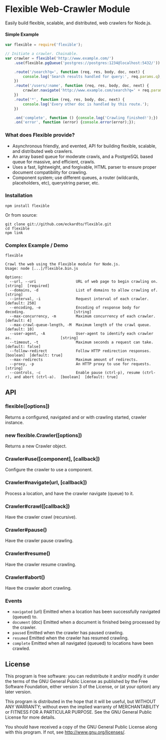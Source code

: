 Flexible Web-Crawler Module
===========================

Easily build flexible, scalable, and distributed, web crawlers for Node.js.

#### Simple Example

```javascript
var flexible = require('flexible');

// Initiate a crawler. Chainable.
var crawler = flexible('http://www.example.com/')
    .use(flexible.pgQueue('postgres://postgres:1234@localhost:5432/'))

    .route('/search?q=', function (req, res, body, doc, next) {
        console.log('Search results handled for query:', req.params.q);
    })
    .route('/users/:name', function (req, res, body, doc, next) {
        crawler.navigate('http://www.example.com/search?q=' + req.params.name);
    })
    .route('*', function (req, res, body, doc, next) {
        console.log('Every other doc is handled by this route.');
    })

    .on('complete', function () {console.log('Crawling finished!');})
    .on('error', function (error) {console.error(error);});

```
### What does Flexible provide?
* Asynchronous friendly, and evented, API for building flexible, scalable, and distributed web crawlers.
* An array based queue for moderate crawls, and a PostgreSQL based queue for massive, and efficient, crawls.
* Uses a fast, lightweight, and forgivable, HTML parser to ensure proper document compatibility for crawling.
* Component system; use different queues, a router (wildcards, placeholders, etc), querystring parser, etc.

### Installation

```
npm install flexible
```

Or from source:

```
git clone git://github.com/eckardto/flexible.git 
cd flexible
npm link
```

### Complex Example / Demo

```
flexible 

Crawl the web using the Flexible module for Node.js.
Usage: node [...]/flexible.bin.js

Options:
  --url, --uri                  URL of web page to begin crawling on.                        [string]  [required]
  --domains, -d                 List of domains to allow crawling of.                        [string]
  --interval, -i                Request interval of each crawler.                            [default: 250]
  --encoding, -e                Encoding of response body for decoding.                      [string]
  --max-concurrency, -m         Maximum concurrency of each crawler.                         [default: 4]
  --max-crawl-queue-length, -M  Maximum length of the crawl queue.                           [default: 10]
  --user-agent, -A              User-agent to identify each crawler as.                      [string]
  --timeout, -t                 Maximum seconds a request can take.                          [default: false]
  --follow-redirect             Follow HTTP redirection responses.                           [boolean]  [default: true]
  --max-redirects               Maximum amount of redirects.                               
  --proxy, -p                   An HTTP proxy to use for requests.                           [string]
  --controls, -c                Enable pause (ctrl-p), resume (ctrl-r), and abort (ctrl-a).  [boolean]  [default: true]
```

## API

### flexible([options])
Returns a configured, navigated and or with crawling started, crawler instance.

### new flexible.Crawler([options])
Returns a new Crawler object.

### Crawler#use([component], [callback])
Configure the crawler to use a component.

### Crawler#navigate(url, [callback])
Process a location, and have the crawler navigate (queue) to it.

### Crawler#crawl([callback])
Have the crawler crawl (recursive).

### Crawler#pause()
Have the crawler pause crawling.

### Crawler#resume()
Have the crawler resume crawling.

### Crawler#abort()
Have the crawler abort crawling.

### Events

* `navigated` (url)
Emitted when a location has been successfully navigated (queued) to.
* `document` (doc)
Emitted when a document is finished being processed by the crawler.
* `paused`
Emitted when the crawler has paused crawling.
* `resumed`
Emitted when the crawler has resumed crawling.
* `complete`
Emitted when all navigated (queued) to locations have been crawled.

## License
This program is free software: you can redistribute it and/or modify
it under the terms of the GNU General Public License as published by
the Free Software Foundation, either version 3 of the License, or
(at your option) any later version.

This program is distributed in the hope that it will be useful,
but WITHOUT ANY WARRANTY; without even the implied warranty of
MERCHANTABILITY or FITNESS FOR A PARTICULAR PURPOSE.  See the
GNU General Public License for more details.

You should have received a copy of the GNU General Public License
along with this program.  If not, see <http://www.gnu.org/licenses/>.
